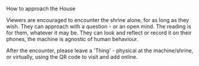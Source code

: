 How to approach the House

Viewers are encouraged to encounter the shrine alone, for as long as they wish. They can approach with a question - or an open mind. The reading is for them, whatever it may be. They can look and reflect or record it on their phones, the machine is agnostic of human behaviour.

After the encounter, please leave a 'Thing' - physical at the machine/shrine, or virtually, using the QR code to visit and add online.